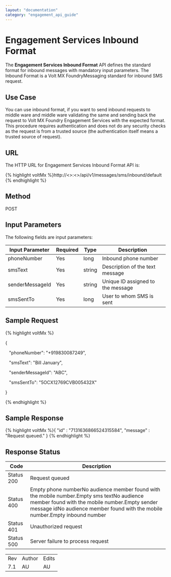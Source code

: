 ```yaml
---
layout: "documentation"
category: "engagement_api_guide"
---
```

                            


Engagement Services Inbound Format
==================================

The **Engagement Services Inbound Format** API defines the standard format for inbound messages with mandatory input parameters. The Inbound Format is a Volt MX FoundryMessaging standard for inbound SMS request.

Use Case
--------

You can use inbound format, if you want to send inbound requests to middle ware and middle ware validating the same and sending back the request to Volt MX Foundry Engagement Services with the expected format. This procedure requires authentication and does not do any security checks as the request is from a trusted source (the authentication itself means a trusted source of request).

URL
---

The HTTP URL for Engagement Services Inbound Format API is:

{% highlight voltMx %}http://<<host>>:<<port>>/api/v1/messages/sms/inbound/default
{% endhighlight %}

Method
------

POST

Input Parameters
----------------

The following fields are input parameters:

  
| Input Parameter | Required | Type | Description |
| --- | --- | --- | --- |
| phoneNumber | Yes | long | Inbound phone number |
| smsText | Yes | string | Description of the text message |
| senderMessageId | Yes | string | Unique ID assigned to the message |
| smsSentTo | Yes | long | User to whom SMS is sent |

Sample Request
--------------

{% highlight voltMx %}

{

   "phoneNumber": "+919830087249",

   "smsText": "Bill January",

   "senderMessageId": "ABC",

   "smsSentTo": "5OCX12769CVB005432X"

}


{% endhighlight %}

Sample Response
---------------

{% highlight voltMx %}{
  "id" : "7131636866524315584",
  "message" : "Request queued."
}
{% endhighlight %}

Response Status
---------------

  
| Code | Description |
| --- | --- |
| Status 200 | Request queued |
| Status 400 | Empty phone numberNo audience member found with the mobile number.Empty sms textNo audience member found with the mobile number.Empty sender message idNo audience member found with the mobile number.Empty inbound number |
| Status 401 | Unauthorized request |
| Status 500 | Server failure to process request |

<table class="TableStyle-RevisionTable" cellspacing="0" style="mc-table-style: url('../Resources/TableStyles/RevisionTable.css');" data-mc-conditions="Default.HTML"><colgroup><col class="TableStyle-RevisionTable-Column-Column1"> <col class="TableStyle-RevisionTable-Column-Column1"> <col class="TableStyle-RevisionTable-Column-Column1"></colgroup><tbody><tr class="TableStyle-RevisionTable-Body-Body1"><td class="TableStyle-RevisionTable-BodyE-Column1-Body1">Rev</td><td class="TableStyle-RevisionTable-BodyE-Column1-Body1">Author</td><td class="TableStyle-RevisionTable-BodyD-Column1-Body1">Edits</td></tr><tr class="TableStyle-RevisionTable-Body-Body1"><td class="TableStyle-RevisionTable-BodyB-Column1-Body1">7.1</td><td class="TableStyle-RevisionTable-BodyB-Column1-Body1">AU</td><td class="TableStyle-RevisionTable-BodyA-Column1-Body1">AU</td></tr></tbody></table>
